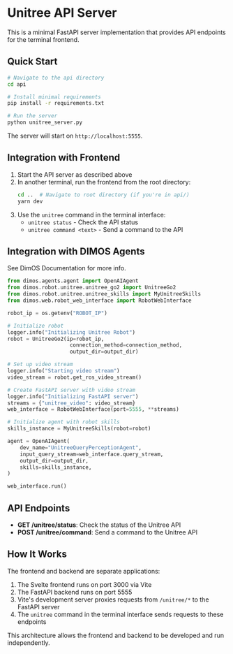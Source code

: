 # Unitree API Server

This is a minimal FastAPI server implementation that provides API endpoints for the terminal frontend.

## Quick Start

```bash
# Navigate to the api directory
cd api

# Install minimal requirements
pip install -r requirements.txt

# Run the server
python unitree_server.py
```

The server will start on `http://localhost:5555`.

## Integration with Frontend

1. Start the API server as described above
2. In another terminal, run the frontend from the root directory:
   ```bash
   cd ..  # Navigate to root directory (if you're in api/)
   yarn dev
   ```
3. Use the `unitree` command in the terminal interface:
   - `unitree status` - Check the API status
   - `unitree command <text>` - Send a command to the API

## Integration with DIMOS Agents

See DimOS Documentation for more info. 

```python
from dimos.agents.agent import OpenAIAgent
from dimos.robot.unitree.unitree_go2 import UnitreeGo2
from dimos.robot.unitree.unitree_skills import MyUnitreeSkills
from dimos.web.robot_web_interface import RobotWebInterface

robot_ip = os.getenv("ROBOT_IP")

# Initialize robot
logger.info("Initializing Unitree Robot")        
robot = UnitreeGo2(ip=robot_ip,
                    connection_method=connection_method,
                    output_dir=output_dir)

# Set up video stream
logger.info("Starting video stream")
video_stream = robot.get_ros_video_stream()

# Create FastAPI server with video stream
logger.info("Initializing FastAPI server")
streams = {"unitree_video": video_stream}
web_interface = RobotWebInterface(port=5555, **streams)

# Initialize agent with robot skills
skills_instance = MyUnitreeSkills(robot=robot)

agent = OpenAIAgent(
    dev_name="UnitreeQueryPerceptionAgent",
    input_query_stream=web_interface.query_stream,
    output_dir=output_dir,
    skills=skills_instance,
)

web_interface.run()
```

## API Endpoints

- **GET /unitree/status**: Check the status of the Unitree API
- **POST /unitree/command**: Send a command to the Unitree API

## How It Works

The frontend and backend are separate applications:

1. The Svelte frontend runs on port 3000 via Vite
2. The FastAPI backend runs on port 5555
3. Vite's development server proxies requests from `/unitree/*` to the FastAPI server
4. The `unitree` command in the terminal interface sends requests to these endpoints

This architecture allows the frontend and backend to be developed and run independently. 